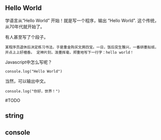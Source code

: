 ## Hello World

学语言从“Hello World” 开始！就是写一个程序，输出 “Hello World". 这个传统，从70年代就开始了。

有人甚至写了个段子。

    某程序员退休后决定练习书法，于是重金购买文房四宝。一日，饭后突生雅兴，一番研墨拟纸，
    并点上上好檀香。 定神片刻，泼墨挥毫，郑重地写下一行字：hello world！

Javascript中怎么写呢？

```{javascript}
console.log("Hello World")
```

当然，可以输出中文。

```{javascript}
console.log("你好，世界！")
```

#TODO

## string

## console
